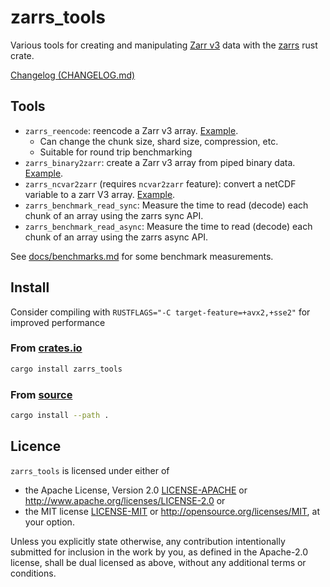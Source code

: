# zarrs_tools

Various tools for creating and manipulating [Zarr v3](https://zarr.dev) data with the [zarrs](https://github.com/LDeakin/zarrs) rust crate.

[Changelog (CHANGELOG.md)](https://github.com/LDeakin/zarrs_tools/blob/main/CHANGELOG.md)

## Tools
- `zarrs_reencode`: reencode a Zarr v3 array. [Example](https://github.com/LDeakin/zarrs_tools/blob/main/docs/reencode_rechunk.md).
  - Can change the chunk size, shard size, compression, etc.
  - Suitable for round trip benchmarking
- `zarrs_binary2zarr`: create a Zarr v3 array from piped binary data. [Example](https://github.com/LDeakin/zarrs_tools/blob/main/docs/convert_binary.md).
- `zarrs_ncvar2zarr` (requires `ncvar2zarr` feature): convert a netCDF variable to a zarr V3 array. [Example](https://github.com/LDeakin/zarrs_tools/blob/main/docs/convert_netcdf.md).
- `zarrs_benchmark_read_sync`: Measure the time to read (decode) each chunk of an array using the zarrs sync API.
- `zarrs_benchmark_read_async`: Measure the time to read (decode) each chunk of an array using the zarrs async API.

See [docs/benchmarks.md](https://github.com/LDeakin/zarrs_tools/blob/main/docs/benchmarks.md) for some benchmark measurements.

## Install

Consider compiling with `RUSTFLAGS="-C target-feature=+avx2,+sse2"` for improved performance

### From [crates.io](https://crates.io)
```bash
cargo install zarrs_tools
```

### From [source](https://github.com/LDeakin/zarrs_tools)
```bash
cargo install --path .
```

## Licence
`zarrs_tools` is licensed under either of
 - the Apache License, Version 2.0 [LICENSE-APACHE](./LICENCE-APACHE) or <http://www.apache.org/licenses/LICENSE-2.0> or
 - the MIT license [LICENSE-MIT](./LICENCE-MIT) or <http://opensource.org/licenses/MIT>, at your option.

Unless you explicitly state otherwise, any contribution intentionally submitted for inclusion in the work by you, as defined in the Apache-2.0 license, shall be dual licensed as above, without any additional terms or conditions.
